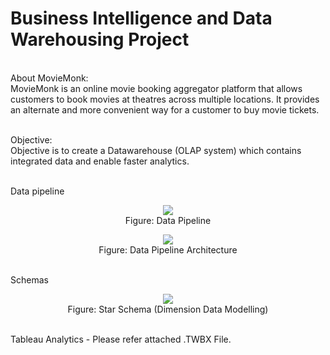 # Business Intelligence and Data Warehousing Project
<br>About MovieMonk: <br>
MovieMonk is an online movie booking aggregator platform that allows customers to book movies at theatres across multiple locations. It provides an alternate and more convenient way for a customer to buy movie tickets. 
 
 <br> Objective: <br> Objective is to create a Datawarehouse (OLAP system) which contains integrated data and enable faster analytics.

<br> Data pipeline 
<p align="center"><img src="https://github.com/balawatt/Business-Intelligence-and-Data-Warehousing/blob/master/Images/DataPipeline.PNG">
 <br>Figure: Data Pipeline
 </p>
 
 <p align="center"><img src="https://github.com/balawatt/Business-Intelligence-and-Data-Warehousing/blob/master/Images/DataPipeline2withDetails.PNG">
 <br>Figure: Data Pipeline Architecture
 </p>

<br> Schemas
<p align="center"><img src="https://github.com/balawatt/Business-Intelligence-and-Data-Warehousing/blob/master/Images/StarSchema.PNG">
 <br>Figure: Star Schema (Dimension Data Modelling)
 </p>
 
<br> Tableau Analytics - Please refer attached .TWBX File.
 
 

